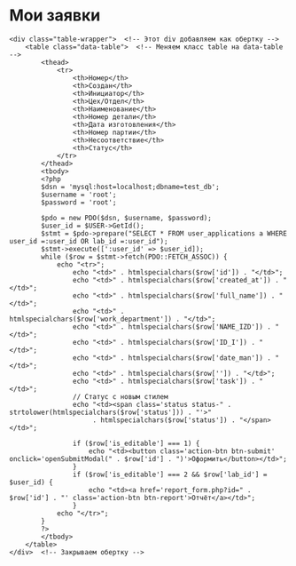 <div class="container">
    <h1 class="page-title">Мои заявки</h1>
    
    <div class="table-wrapper">  <!-- Этот div добавляем как обертку -->
        <table class="data-table">  <!-- Меняем класс table на data-table -->
            <thead>
                <tr>
                    <th>Номер</th>
                    <th>Создан</th>
                    <th>Инициатор</th>
                    <th>Цех/Отдел</th>
                    <th>Наименование</th>
                    <th>Номер детали</th>
                    <th>Дата изготовления</th>
                    <th>Номер партии</th>
                    <th>Несоответствие</th>
                    <th>Статус</th>
                </tr>
            </thead>
            <tbody>
            <?php 
            $dsn = 'mysql:host=localhost;dbname=test_db';
            $username = 'root';
            $password = 'root';

            $pdo = new PDO($dsn, $username, $password);
            $user_id = $USER->GetId();
            $stmt = $pdo->prepare("SELECT * FROM user_applications a WHERE user_id =:user_id OR lab_id =:user_id");
            $stmt->execute([':user_id' => $user_id]);
            while ($row = $stmt->fetch(PDO::FETCH_ASSOC)) {
                echo "<tr>";
                    echo "<td>" . htmlspecialchars($row['id']) . "</td>";
                    echo "<td>" . htmlspecialchars($row['created_at']) . "</td>";
                    echo "<td>" . htmlspecialchars($row['full_name']) . "</td>";
                    echo "<td>" . htmlspecialchars($row['work_department']) . "</td>";
                    echo "<td>" . htmlspecialchars($row['NAME_IZD']) . "</td>";
                    echo "<td>" . htmlspecialchars($row['ID_I']) . "</td>";
                    echo "<td>" . htmlspecialchars($row['date_man']) . "</td>";
                    echo "<td>" . htmlspecialchars($row['']) . "</td>";
                    echo "<td>" . htmlspecialchars($row['task']) . "</td>";
                    // Статус с новым стилем
                    echo "<td><span class='status status-" . strtolower(htmlspecialchars($row['status'])) . "'>" 
                         . htmlspecialchars($row['status']) . "</span></td>";
                    
                    if ($row['is_editable'] === 1) {
                        echo "<td><button class='action-btn btn-submit' onclick='openSubmitModal(" . $row['id'] . ")'>Оформить</button></td>";
                    }
                    if ($row['is_editable'] === 2 && $row['lab_id'] = $user_id) {
                        echo "<td><a href='report_form.php?id=" . $row['id'] . "' class='action-btn btn-report'>Отчёт</a></td>";
                    }
                echo "</tr>";
            }
            ?>
            </tbody>
        </table>
    </div>  <!-- Закрываем обертку -->
</div>
